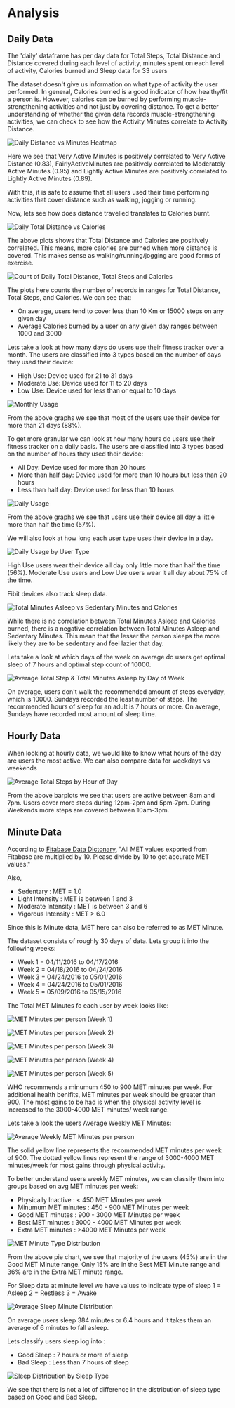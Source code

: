 # Analysis

## Daily Data

The 'daily' dataframe has per day data for Total Steps, Total Distance and Distance covered during each level of activity, minutes spent on each level of activity, Calories burned and Sleep data for 33 users

The dataset doesn't give us information on what type of activity the user performed. In general, Calories burned is a good indicator of how healthy/fit a person is. However, calories can be burned by performing muscle-strengthening activities and not just by covering distance. To get a better understanding of whether the given data records muscle-strengthening activities, we can check to see how the Activity Minutes correlate to Activity Distance.

![Daily Distance vs Minutes Heatmap](https://github.com/Sidkian/Bellabeat-Case-Study/blob/main/Images/Daily%20Distance%20vs%20Minutes%20Heatmap.png?raw=true)

Here we see that Very Active Minutes is positively correlated to Very Active Distance (0.83), FairlyActiveMinutes are positively correlated to Moderately Active Minutes (0.95) and Lightly Active Minutes are positively correlated to Lightly Active Minutes (0.89).

With this, it is safe to assume that all users used their time performing activities that cover distance such as walking, jogging or running.

Now, lets see how does distance travelled translates to Calories burnt.

![Daily Total Distance vs Calories](https://github.com/Sidkian/Bellabeat-Case-Study/blob/main/Images/Daily%20Total%20Distance%20vs%20Calories.png?raw=true)

The above plots shows that Total Distance and Calories are positively correlated. This means, more calories are burned when more distance is covered. This makes sense as walking/running/jogging are good forms of exercise.

![Count of Daily Total Distance, Total Steps and Calories](https://github.com/Sidkian/Bellabeat-Case-Study/blob/main/Images/Count%20of%20Daily%20Total%20Distance%2C%20Total%20Steps%20and%20Calories.png?raw=true?raw=true)

The plots here counts the number of records in ranges for Total Distance, Total Steps, and Calories. We can see that: 
* On average, users tend to cover less than 10 Km or 15000 steps on any given day
* Average Calories burned by a user on any given day ranges between 1000 and 3000

Lets take a look at how many days do users use their fitness tracker over a month. The users are classified into 3 types based on the number of days they used their device:
* High Use: Device used for 21 to 31 days
* Moderate Use: Device used for 11 to 20 days
* Low Use: Device used for less than or equal to 10 days

![Monthly Usage](https://github.com/Sidkian/Bellabeat-Case-Study/blob/main/Images/Monthly%20Usage.png?raw=true)

From the above graphs we see that most of the users use their device for more than 21 days (88%).

To get more granular we can look at how many hours do users use their fitness tracker on a daily basis. The users are classified into 3 types based on the number of hours they used their device:
* All Day: Device used for more than 20 hours
* More than half day: Device used for more than 10 hours but less than 20 hours
* Less than half day: Device used for less than 10 hours

![Daily Usage](https://github.com/Sidkian/Bellabeat-Case-Study/blob/main/Images/Daily%20Usage.png?raw=true)

From the above graphs we see that users use their device all day a little more than half the time (57%).

We will also look at how long each user type uses their device in a day.

![Daily Usage by User Type](https://github.com/Sidkian/Bellabeat-Case-Study/blob/main/Images/Daily%20Usage%20by%20User%20Type.png?raw=true)

High Use users wear their device all day only little more than half the time (56%).
Moderate Use users and Low Use users wear it all day about 75% of the time.

Fibit devices also track sleep data.

![Total Minutes Asleep vs Sedentary Minutes and Calories](https://github.com/Sidkian/Bellabeat-Case-Study/blob/main/Images/Total%20Minutes%20Asleep%20vs%20Sedentary%20Minutes%20and%20Calories.png?raw=true)

While there is no correlation between Total Minutes Asleep and Calories burned, there is a negative correlation between Total Minutes Asleep and Sedentary Minutes.
This mean that the lesser the person sleeps the more likely they are to be sedentary and feel lazier that day.

Lets take a look at which days of the week on average do users get optimal sleep of 7 hours and optimal step count of 10000.

![Average Total Step & Total Minutes Asleep by Day of Week](https://github.com/Sidkian/Bellabeat-Case-Study/blob/main/Images/Average%20Total%20Steps%20%26%20Total%20Minutes%20Asleep%20by%20Day%20of%20Week.png?raw=true)

On average, users don't walk the recommended amount of steps everyday, which is 10000. Sundays recorded the least number of steps.
The recommended hours of sleep for an adult is 7 hours or more. On average, Sundays have recorded most amount of sleep time.

## Hourly Data

When looking at hourly data, we would like to know what hours of the day are users the most active. We can also compare data for weekdays vs weekends

![Average Total Steps by Hour of Day](https://github.com/Sidkian/Bellabeat-Case-Study/blob/main/Images/Average%20Total%20Steps%20by%20Hour%20of%20Day.png?raw=true)

From the above barplots we see that users are active between 8am and 7pm. Users cover more steps during 12pm-2pm and 5pm-7pm.
During Weekends more steps are covered between 10am-3pm.

## Minute Data

According to [Fitabase Data Dictonary](https://www.fitabase.com/media/1930/fitabasedatadictionary102320.pdf), 
"All MET values exported from Fitabase are multiplied by 10. Please divide by 10 to get accurate MET values."

Also,
* Sedentary : MET = 1.0
* Light Intensity : MET is between 1 and 3
* Moderate Intensity : MET is between 3 and 6
* Vigorous Intensity : MET > 6.0

Since this is Minute data, MET here can also be referred to as MET Minute.

The dataset consists of roughly 30 days of data. Lets group it into the following weeks:
* Week 1 = 04/11/2016 to 04/17/2016
* Week 2 = 04/18/2016 to 04/24/2016
* Week 3 = 04/24/2016 to 05/01/2016
* Week 4 = 04/24/2016 to 05/01/2016
* Week 5 = 05/09/2016 to 05/15/2016

The Total MET Minutes fo each user by week looks like:

![MET Minutes per person (Week 1)](https://github.com/Sidkian/Bellabeat-Case-Study/blob/main/Images/MET%20Minutes%20per%20person%20(Week%201).png?raw=true)

![MET Minutes per person (Week 2)](https://github.com/Sidkian/Bellabeat-Case-Study/blob/main/Images/MET%20Minutes%20per%20person%20(Week%202).png?raw=true)

![MET Minutes per person (Week 3)](https://github.com/Sidkian/Bellabeat-Case-Study/blob/main/Images/MET%20Minutes%20per%20person%20(Week%203).png?raw=true)

![MET Minutes per person (Week 4)](https://github.com/Sidkian/Bellabeat-Case-Study/blob/main/Images/MET%20Minutes%20per%20person%20(Week%204).png?raw=true)

![MET Minutes per person (Week 5)](https://github.com/Sidkian/Bellabeat-Case-Study/blob/main/Images/MET%20Minutes%20per%20person%20(Week%205).png?raw=true)

WHO recommends a minumum 450 to 900 MET minutes per week. For additional health benifits, MET minutes per week should be greater than 900.
The most gains to be had is when the physical activity level is increased to the 3000-4000 MET minutes/ week range.

Lets take a look the users Average Weekly MET Minutes:

![Average Weekly MET Minutes per person](https://github.com/Sidkian/Bellabeat-Case-Study/blob/main/Images/Average%20Weekly%20MET%20Minutes%20per%20person.png?raw=true)

The solid yellow line represents the recommended MET minutes per week of 900. The dotted yellow lines represent the range of 3000-4000 MET minutes/week for most gains through physical activity.

To better understand users weekly MET minutes, we can classify them into groups based on avg MET minutes per week:
* Physically Inactive : < 450 MET Minutes per week
* Minumum MET minutes : 450 - 900 MET Minutes per week
* Good MET minutes : 900 - 3000 MET Minutes per week
* Best MET minutes : 3000 - 4000 MET Minutes per week
* Extra MET minutes : >4000 MET Minutes per week

![MET Minute Type Distribution](https://github.com/Sidkian/Bellabeat-Case-Study/Images/MET%20Minute%20Type%20Distribution.png?raw=true)

From the above pie chart, we see that majority of the users (45%) are in the Good MET Minute range. Only 15% are in the Best MET Minute range and 36% are in the Extra MET minute range.

For Sleep data at minute level we have values to indicate type of sleep
1 = Asleep
2 = Restless
3 = Awake

![Average Sleep Minute Distribution](https://github.com/Sidkian/Bellabeat-Case-Study/blob/main/Images/Average%20Sleep%20Minute%20Distribution.png?raw=true)

On average users sleep 384 minutes or 6.4 hours and It takes them an average of 6 minutes to fall asleep.

Lets classify users sleep log into :
* Good Sleep : 7 hours or more of sleep
* Bad Sleep : Less than 7 hours of sleep

![Sleep Distribution by Sleep Type](https://github.com/Sidkian/Bellabeat-Case-Study/blob/main/Images/Sleep%20Distribution%20by%20Sleep%20Type.png?raw=true)

We see that there is not a lot of difference in the distribution of sleep type based on Good and Bad Sleep.